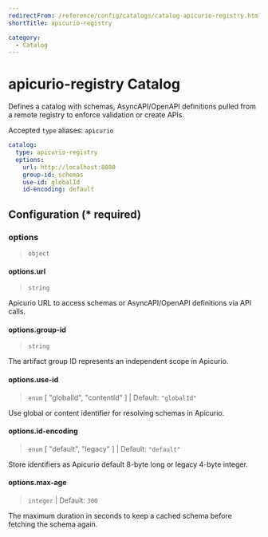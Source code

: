 ```yaml
---
redirectFrom: /reference/config/catalogs/catalog-apicurio-registry.html
shortTitle: apicurio-registry

category:
  - Catalog
---
```


# apicurio-registry Catalog

Defines a catalog with schemas, AsyncAPI/OpenAPI definitions pulled from a remote registry to enforce validation or create APIs.

Accepted `type` aliases:  `apicurio`

```yaml {2}
catalog:
  type: apicurio-registry
  options:
    url: http://localhost:8080
    group-id: schemas
    use-id: globalId
    id-encoding: default
```

## Configuration (\* required)

### options

> `object`

#### options.url

> `string`

Apicurio URL to access schemas or AsyncAPI/OpenAPI definitions via API calls.

#### options.group-id

> `string`

The artifact group ID represents an independent scope in Apicurio.

#### options.use-id

> `enum` [ "globalId", "contentId" ] | Default: `"globalId"`

Use global or content identifier for resolving schemas in Apicurio.

#### options.id-encoding

> `enum` [ "default", "legacy" ] | Default: `"default"`

Store identifiers as Apicurio default 8-byte long or legacy 4-byte integer.

#### options.max-age

> `integer` | Default: `300`

The maximum duration in seconds to keep a cached schema before fetching the schema again.
